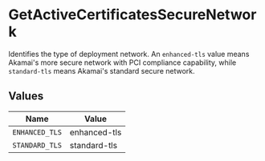 # GetActiveCertificatesSecureNetwork

Identifies the type of deployment network. An `enhanced-tls` value means Akamai's more secure network with PCI compliance capability, while `standard-tls` means Akamai's standard secure network.


## Values

| Name           | Value          |
| -------------- | -------------- |
| `ENHANCED_TLS` | enhanced-tls   |
| `STANDARD_TLS` | standard-tls   |